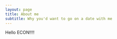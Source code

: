 ```yaml
---
layout: page
title: About me
subtitle: Why you'd want to go on a date with me
---
```


Hello ECON!!!!

